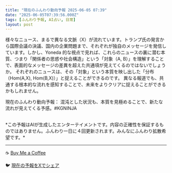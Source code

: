```yaml
---
title: "現在のふんわり動向予報 2025-06-05 07:39"
date: "2025-06-05T07:39:56.000Z"
tags: [ふんわり予報, AI占い, 日常]
layout: post
---
```


様々なニュース、まるで異なる文脈（X）が流れています。トランプ氏の発言から国際会議の決議、国内の企業問題まで、それぞれが独自のメッセージを発信しています。しかし、Yoneda 的な視点で見れば、これらのニュースの裏に潜む本質、つまり「関係者の思惑や社会構造」という「対象（A, B）」を理解することで、表面的なメッセージの差異を超えた共通項が見えてくるのではないでしょうか。  それぞれのニュースは、その「対象」という本質を映し出した「分布（Hom(A,X), Hom(B,X)）」と捉えることができるのです。  異なる報道でも、共通する根本的な流れを感知することで、未来をよりクリアに捉えることができるかもしれません。


現在のふんわり動向予報：
混沌とした状況も、本質を見極めることで、新たな流れが見えてくる予感。#KGNINJA

<br>
*この予報はAIが生成したエンターテイメントです。内容の正確性を保証するものではありません。ふんわり一日に４回更新されます。みんなにふんわり拡散希望です。*

---
☕️ [Buy Me a Coffee](https://www.buymeacoffee.com/kgninja)

🐦 [現在の予報をXでシェア](https://twitter.com/intent/tweet?text=%E7%8F%BE%E5%9C%A8%E3%81%AE%E3%81%B5%E3%82%93%E3%82%8F%E3%82%8A%E4%BA%88%E5%A0%B1%3A%20%E3%80%8C%E6%A7%98%E3%80%85%E3%81%AA%E3%83%8B%E3%83%A5%E3%83%BC%E3%82%B9%E3%80%81%E3%81%BE%E3%82%8B%E3%81%A7%E7%95%B0%E3%81%AA%E3%82%8B%E6%96%87%E8%84%88%EF%BC%88X%EF%BC%89%E3%81%8C%E6%B5%81%E3%82%8C%E3%81%A6%E3%81%84%E3%81%BE%E3%81%99%E3%80%82%E3%80%8D%23KGNINJA%20%E7%B6%9A%E3%81%8D%E3%81%AF%E3%83%96%E3%83%AD%E3%82%B0%E3%81%A7%EF%BC%81%F0%9F%91%87&url=https%3A%2F%2Fkg-ninja.github.io%2FFunwariyoso%2F)
